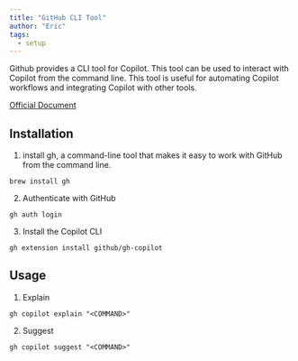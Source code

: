 ```yaml
---
title: "GitHub CLI Tool"
author: "Eric"
tags:
  - setup
---
```


Github provides a CLI tool for Copilot. This tool can be used to interact with Copilot from the command line. This tool is useful for automating Copilot workflows and integrating Copilot with other tools.

[Official Document](https://docs.github.com/en/copilot/using-github-copilot/using-github-copilot-in-the-command-line)

## Installation

1. install gh, a command-line tool that makes it easy to work with GitHub from the command line.

```shell
brew install gh
```

2. Authenticate with GitHub

```shell
gh auth login
```

3. Install the Copilot CLI

```shell
gh extension install github/gh-copilot
```

## Usage

1. Explain

```shell
gh copilot explain "<COMMAND>"
```

2. Suggest

```shell
gh copilot suggest "<COMMAND>"
```

